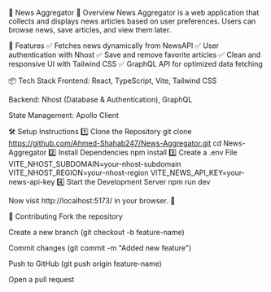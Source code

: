 
📰 News Aggregator
📌 Overview
News Aggregator is a web application that collects and displays news articles based on user preferences. Users can browse news, save articles, and view them later.

🚀 Features
✅ Fetches news dynamically from NewsAPI
✅ User authentication with Nhost
✅ Save and remove favorite articles
✅ Clean and responsive UI with Tailwind CSS
✅ GraphQL API for optimized data fetching

📦 Tech Stack
Frontend: React, TypeScript, Vite, Tailwind CSS

Backend: Nhost (Database & Authentication), GraphQL

State Management: Apollo Client

🛠️ Setup Instructions
1️⃣ Clone the Repository
git clone https://github.com/Ahmed-Shahab247/News-Aggregator.git
cd News-Aggregator
2️⃣ Install Dependencies
npm install
3️⃣ Create a .env File
VITE_NHOST_SUBDOMAIN=your-nhost-subdomain
VITE_NHOST_REGION=your-nhost-region
VITE_NEWS_API_KEY=your-news-api-key
4️⃣ Start the Development Server
npm run dev

Now visit http://localhost:5173/ in your browser. 🎉


🙌 Contributing
Fork the repository

Create a new branch (git checkout -b feature-name)

Commit changes (git commit -m "Added new feature")

Push to GitHub (git push origin feature-name)

Open a pull request
